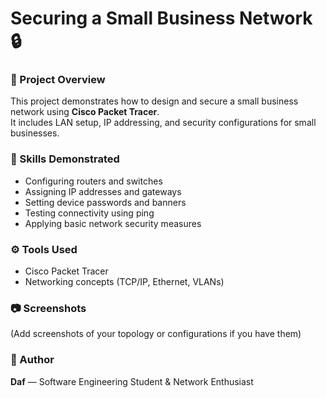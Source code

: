 # Securing a Small Business Network 🔒

### 📘 Project Overview
This project demonstrates how to design and secure a small business network using **Cisco Packet Tracer**.  
It includes LAN setup, IP addressing, and security configurations for small businesses.

### 🧩 Skills Demonstrated
- Configuring routers and switches  
- Assigning IP addresses and gateways  
- Setting device passwords and banners  
- Testing connectivity using ping  
- Applying basic network security measures  

### ⚙️ Tools Used
- Cisco Packet Tracer  
- Networking concepts (TCP/IP, Ethernet, VLANs)

### 📷 Screenshots
(Add screenshots of your topology or configurations if you have them)

### 👤 Author
**Daf** — Software Engineering Student & Network Enthusiast


